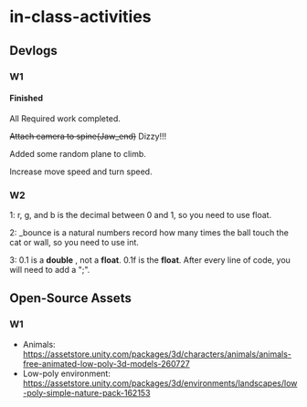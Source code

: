 # in-class-activities
## Devlogs
### W1
#### Finished
All Required work completed.

~~Attach camera to spine(Jaw_end)~~ Dizzy!!!

Added some random plane to climb.

Increase move speed and turn speed.

### W2
1: r, g, and b is the decimal between 0 and 1, so you need to use float.

2: _bounce is a natural numbers record how many times the ball touch the cat or wall, so you need to use int.

3: 0.1 is a **double** , not a **float**. 0.1f is the **float**. After every line of code, you will need to add a ";".

## Open-Source Assets
### W1
- Animals: https://assetstore.unity.com/packages/3d/characters/animals/animals-free-animated-low-poly-3d-models-260727 
- Low-poly environment: https://assetstore.unity.com/packages/3d/environments/landscapes/low-poly-simple-nature-pack-162153 